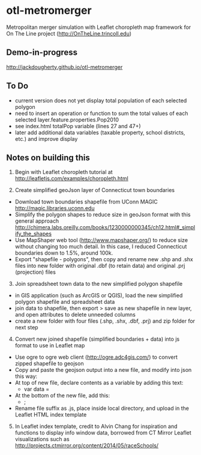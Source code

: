 # otl-metromerger
Metropolitan merger simulation with Leaflet choropleth map framework for On The Line project (http://OnTheLine.trincoll.edu)

## Demo-in-progress
http://jackdougherty.github.io/otl-metromerger

## To Do
- current version does not yet display total population of each selected polygon
- need to insert an operation or function to sum the total values of each selected layer.feature.properties.Pop2010
- see index.html totalPop variable (lines 27 and 47+)
- later add additional data variables (taxable property, school districts, etc.) and improve display

## Notes on building this
1) Begin with Leaflet choropleth tutorial at http://leafletjs.com/examples/choropleth.html

2) Create simplified geoJson layer of Connecticut town boundaries
- Download town boundaries shapefile from UConn MAGIC http://magic.libraries.uconn.edu
- Simplify the polygon shapes to reduce size in geoJson format with this general approach http://chimera.labs.oreilly.com/books/1230000000345/ch12.html#_simplify_the_shapes
- Use MapShaper web tool (http://www.mapshaper.org/) to reduce size without changing too much detail. In this case, I reduced Connecticut boundaries down to 1.5%, around 100k.
- Export "shapefile - polygons", then copy and rename new .shp and .shx files into new folder with original .dbf (to retain data) and original .prj (projection) files

3) Join spreadsheet town data to the new simplified polygon shapefile
- in GIS application (such as ArcGIS or QGIS), load the new simplified polygon shapefile and spreadsheet data
- join data to shapefile, then export > save as new shapefile in new layer, and open attributes to delete unneeded columns
- create a new folder with four files (.shp, .shx, .dbf, .prj) and zip folder for next step

4) Convert new joined shapefile (simplified boundaries + data) into js format to use in Leaflet map
- Use ogre to ogre web client (http://ogre.adc4gis.com/) to convert zipped shapefile to geojson
- Copy and paste the geojson output into a new file, and modify into json this way:
- At top of new file, declare contents as a variable by adding this text:
  - var data =
- At the bottom of the new file, add this:
  - ;
- Rename file suffix as .js, place inside local directory, and upload in the Leaflet HTML index template

5) In Leaflet index template, credit to Alvin Chang for inspiration and functions to display info window data, borrowed from CT Mirror Leaflet visualizations such as http://projects.ctmirror.org/content/2014/05/raceSchools/
